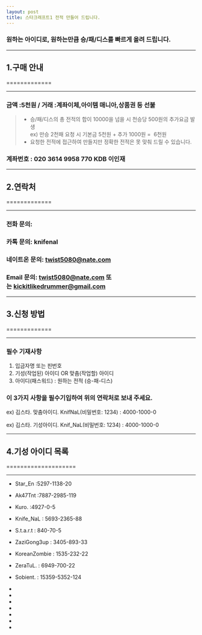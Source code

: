 ```yaml
---
layout: post
title: 스타크래프트1 전적 만들어 드립니다.
---
```




###  원하는 아이디로, 원하는만큼 승/패/디스를 빠르게 올려 드립니다. 


***
## 1.구매 안내
=============
***


### 금액 :5천원 / 거래 :계좌이체,아이템 매니아,상품권 등 선불 

> * 승/패/디스의 총 전적의 합이 10000을 넘을 시 천승당 500원의 추가요금 발생  
 ex) 만승 2천패 요청 시 기본금 5천원 + 추가 1000원 =  6천원  
> * 요청한 전적에 접근하여 만들지만 정확한 전적은 못 맞춰 드릴 수 있습니다.  

### 계좌번호 : 020 3614 9958 770 KDB 이인재 


***

## 2.연락처
=============
***


### 전화 문의: 

### 카톡 문의: knifenal

### 네이트온 문의: twist5080@nate.com

### Email 문의: [twist5080@nate.com](mailto:twist5080@nate.com) 또는 [kickitlikedrummer@gmail.com](mailto:kickitlikedrummer@gmail.com)



***
## 3.신청 방법 
=============
***


### 필수 기재사항

1. 입금자명 또는 핀번호
2. 기성(작업된) 아이디 OR 맞춤(작업할) 아이디
3. 아이디(패스워드) : 원하는 전적 (승-패-디스)

### 이 3가지 사항을 필수기입하여 위의 연락처로 보내 주세요.

ex) 김스타. 맞춤아이디. KnifNaL(비밀번호: 1234) : 4000-1000-0 

ex) 김스타. 기성아이디. Knif_NaL(비밀번호: 1234) : 4000-1000-0 


***
## 4.기성 아이디 목록
====================
***

* Star_En :5297-1138-20

* Ak47Tnt :7887-2985-119 

* Kuro. :4927-0-5

* Knife_NaL : 5693-2365-88

* S.t.a.r.t : 840-70-5  

* ZaziGong3up : 3405-893-33

* KoreanZombie : 1535-232-22

* ZeraTuL. : 6949-700-22

* Sobient. : 15359-5352-124

* 

* 

* 

* 

* 

* 

* 

